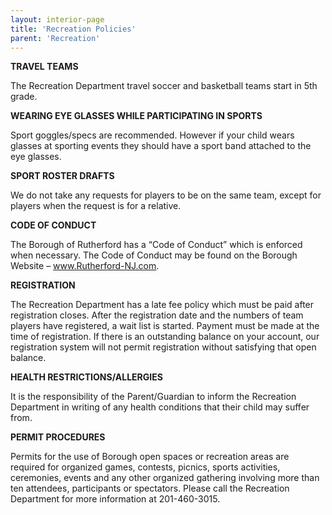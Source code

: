 ```yaml
---
layout: interior-page
title: 'Recreation Policies'
parent: 'Recreation'
---
```


**TRAVEL TEAMS**

The Recreation Department travel soccer and basketball teams start in 5th grade.


**WEARING EYE GLASSES WHILE PARTICIPATING IN SPORTS**

Sport goggles/specs are recommended. However if your child wears glasses at sporting events they should have a sport band attached to the eye glasses.


**SPORT ROSTER DRAFTS**

We do not take any requests for players to be on the same team, except for players when the request is for a relative.


**CODE OF CONDUCT**

The Borough of Rutherford has a “Code of Conduct” which is enforced when necessary.  The Code of Conduct may be found on the Borough Website – www.Rutherford-NJ.com. 


**REGISTRATION**

The Recreation Department has a late fee policy which must be paid after registration closes.  After the registration date and the numbers of team players have registered, a wait list is started.
Payment must be made at the time of registration.
If there is an outstanding balance on your account, our registration system will not permit registration without satisfying that open balance.


**HEALTH RESTRICTIONS/ALLERGIES**

It is the responsibility of the Parent/Guardian to inform the Recreation Department in writing of any health conditions that their child may suffer from.

**PERMIT PROCEDURES**

Permits for the use of Borough open spaces or recreation areas are required for organized games, contests, picnics, sports activities, ceremonies, events and any other organized gathering involving more than ten attendees, participants or spectators. Please call the Recreation Department for more information at 201-460-3015.

